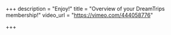 +++
description = "Enjoy!"
title = "Overview of your DreamTrips membership!"
video_url = "https://vimeo.com/444058776"

+++
